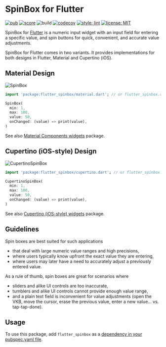 # SpinBox for Flutter

[![pub](https://img.shields.io/pub/v/flutter_spinbox.svg)](https://pub.dev/packages/flutter_spinbox)
[![score](https://badges.bar/flutter_spinbox/pub%20points)](https://pub.dev/packages/flutter_spinbox/score)
![build](https://github.com/jpnurmi/flutter_spinbox/workflows/build/badge.svg)
[![codecov](https://codecov.io/gh/jpnurmi/flutter_spinbox/branch/main/graph/badge.svg)](https://codecov.io/gh/jpnurmi/flutter_spinbox)
[![style: lint](https://img.shields.io/badge/style-lint-4BC0F5.svg)](https://pub.dev/packages/lint)
[![license: MIT](https://img.shields.io/badge/license-MIT-yellow.svg)](https://opensource.org/licenses/MIT)

SpinBox for [Flutter](https://flutter.dev) is a numeric input widget with an input field for
entering a specific value, and spin buttons for quick, convenient, and accurate value adjustments.

SpinBox for Flutter comes in two variants. It provides implementations for both designs in Flutter,
Material and Cupertino (iOS).

## Material Design

![SpinBox](https://raw.githubusercontent.com/jpnurmi/flutter_spinbox/main/doc/images/spinbox.gif "SpinBox")

```dart
import 'package:flutter_spinbox/material.dart'; // or flutter_spinbox.dart for both

SpinBox(
  min: 1,
  max: 100,
  value: 50,
  onChanged: (value) => print(value),
)
```

See also [Material Components widgets](https://flutter.dev/docs/development/ui/widgets/material) package.

## Cupertino (iOS-style) Design

![CupertinoSpinBox](https://raw.githubusercontent.com/jpnurmi/flutter_spinbox/main/doc/images/cupertino_spinbox.gif "CupertinoSpinBox")

```dart
import 'package:flutter_spinbox/cupertino.dart'; // or flutter_spinbox.dart for both

CupertinoSpinBox(
  min: 1,
  max: 100,
  value: 50,
  onChanged: (value) => print(value),
)
```

See also [Cupertino (iOS-style) widgets](https://flutter.dev/docs/development/ui/widgets/cupertino) package.

## Guidelines

Spin boxes are best suited for such applications
- that deal with large numeric value ranges and high precisions,
- where users typically know upfront the exact value they are entering,
- where users may later have a need to accurately adjust a previously entered value.

As a rule of thumb, spin boxes are great for scenarios where
- sliders and alike UI controls are too inaccurate,
- tumblers and alike UI controls cannot provide enough value range,
- and a plain text field is inconvenient for value adjustments
 (open the VKB, move the cursor, erase the previous value, enter a new value... vs. tap-tap-done).

## Usage

To use this package, add `flutter_spinbox` as a [dependency in your pubspec.yaml file](https://flutter.io/platform-plugins/).
